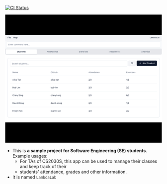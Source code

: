 [![CI Status](https://github.com/se-edu/addressbook-level3/workflows/Java%20CI/badge.svg)](https://github.com/se-edu/addressbook-level3/actions)

![Ui](docs/images/Ui.png)

* This is **a sample project for Software Engineering (SE) students**.<br>
  Example usages:
  * For TAs of CS2030S, this app can be used to manage their classes and keep track of their
  * students' attendance, grades and other information.
* It is named `LambdaLab`

